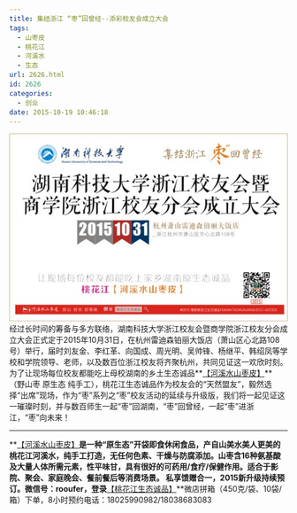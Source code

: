 ```yaml
---
title: 集结浙江 “枣”回曾经--添彩校友会成立大会
tags:
  - 山枣皮
  - 桃花江
  - 河溪水
  - 生态
url: 2626.html
id: 2626
categories:
  - 创业
date: 2015-10-19 10:46:18
---
```


[![｜孩堤的往事｜ 妈妈的手艺｜ 湖南的味道｜ 我们在【桃花江生态诚品】微店那头等！](/images/uploads/2015/10/博客.jpg)](http://wd.koudai.com/s/252727984) 经过长时间的筹备与多方联络，湖南科技大学浙江校友会暨商学院浙江校友分会成立大会正式定于2015年10月31日，在杭州雷迪森铂丽大饭店（萧山区心北路108号）举行，届时刘友金、李红革、向国成、周光明、吴帅锋、杨继平、韩绍凤等学校和学院领导、老师，以及数百位浙江校友将齐聚杭州，共同见证这一欢欣时刻。 为了让现场每位校友都能吃上母校湖南的乡土生态诚品**[【河溪水山枣皮】](http://weidian.com/item.html?itemID=915209233)**（野山枣 原生态 纯手工），桃花江生态诚品作为校友会的“天然盟友”，毅然选择“出席”现场，作为“枣”系列之“枣”校友活动的延续与升级版，我们将一起见证这一璀璨时刻，并与数百师生一起“枣”回湖南，“枣”回曾经，一起“枣”进浙江，“枣”向未来！

* * *

**[【河溪水山枣皮】](http://weidian.com/item.html?itemID=915209233)**是一种“原生态”开袋即食休闲食品，产自山美水美人更美的桃花江河溪水，纯手工打造，无任何色素、干燥与防腐添加。山枣含16种氨基酸及大量人体所需元素，性平味甘，具有很好的可药用/食疗/保健作用。适合于影院、聚会、家庭晚会、餐前餐后等消费场景。 私享馈赠合一，2015新升级持续预订。微信号：rooufer，登录**[【桃花江生态诚品】](http://wd.koudai.com/s/252727984)**微店拼箱（450克/袋、10袋/箱）下单，8小时预约电话：18025990982/18038683083